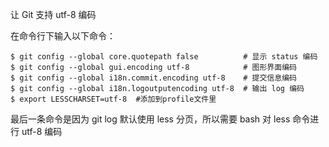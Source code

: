 让 Git 支持 utf-8 编码

在命令行下输入以下命令：

```
$ git config --global core.quotepath false          # 显示 status 编码
$ git config --global gui.encoding utf-8            # 图形界面编码
$ git config --global i18n.commit.encoding utf-8    # 提交信息编码
$ git config --global i18n.logoutputencoding utf-8  # 输出 log 编码
$ export LESSCHARSET=utf-8  #添加到profile文件里
```

最后一条命令是因为 git log 默认使用 less 分页，所以需要 bash 对 less 命令进行 utf-8 编码